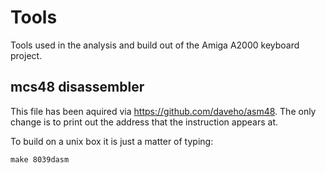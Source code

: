 # Tools

Tools used in the analysis and build out of the Amiga A2000 keyboard project.

## mcs48 disassembler

This file has been aquired via https://github.com/daveho/asm48.
The only change is to print out the address that the instruction appears at.

To build on a unix box it is just a matter of typing:

```
make 8039dasm
```

